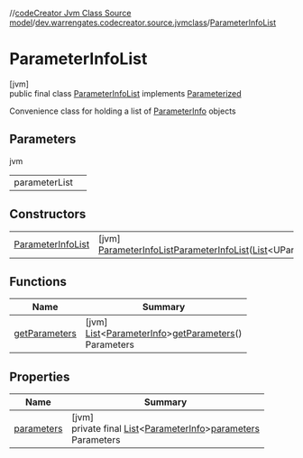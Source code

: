 //[codeCreator Jvm Class Source model](../../../index.md)/[dev.warrengates.codecreator.source.jvmclass](../index.md)/[ParameterInfoList](index.md)

# ParameterInfoList

[jvm]\
public final class [ParameterInfoList](index.md) implements [Parameterized](../-parameterized/index.md)

Convenience class for holding a list of [ParameterInfo](../-parameter-info/index.md) objects

## Parameters

jvm

| | |
|---|---|
| parameterList |  |

## Constructors

| | |
|---|---|
| [ParameterInfoList](-parameter-info-list.md) | [jvm]<br>[ParameterInfoList](index.md)[ParameterInfoList](-parameter-info-list.md)([List](https://docs.oracle.com/javase/8/docs/api/java/util/List.html)&lt;UParameter&gt;parameterList) |

## Functions

| Name | Summary |
|---|---|
| [getParameters](get-parameters.md) | [jvm]<br>[List](https://docs.oracle.com/javase/8/docs/api/java/util/List.html)&lt;[ParameterInfo](../-parameter-info/index.md)&gt;[getParameters](get-parameters.md)()<br>Parameters |

## Properties

| Name | Summary |
|---|---|
| [parameters](index.md#1647576083%2FProperties%2F-1216412040) | [jvm]<br>private final [List](https://docs.oracle.com/javase/8/docs/api/java/util/List.html)&lt;[ParameterInfo](../-parameter-info/index.md)&gt;[parameters](index.md#1647576083%2FProperties%2F-1216412040)<br>Parameters |
